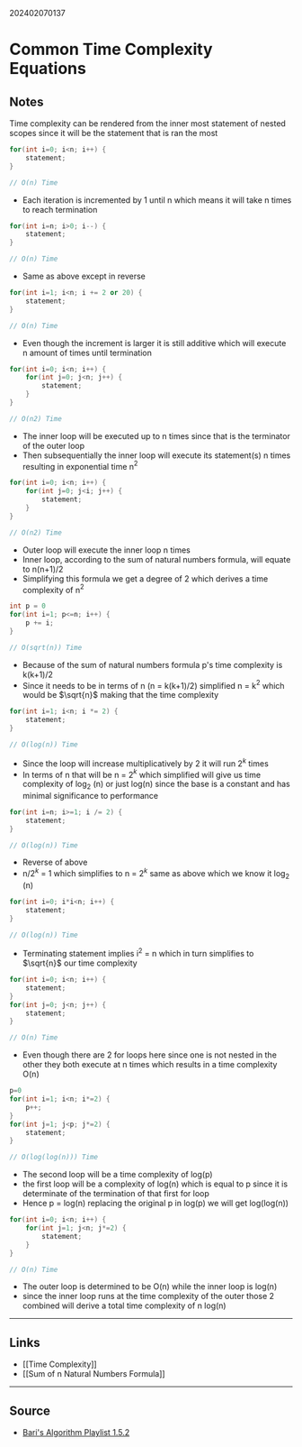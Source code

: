 202402070137
# Common Time Complexity Equations

## Notes

Time complexity can be rendered from the inner most statement of nested scopes since it will be the statement that is ran the most

```C++
for(int i=0; i<n; i++) {
	statement;
}

// O(n) Time
```
- Each iteration is incremented by 1 until n which means it will take n times to reach termination
```C++
for(int i=n; i>0; i--) {
	statement;
}

// O(n) Time
```
- Same as above except in reverse
```C++
for(int i=1; i<n; i += 2 or 20) {
	statement;
}

// O(n) Time
```
- Even though the increment is larger it is still additive which will execute n amount of times until termination
```C++
for(int i=0; i<n; i++) {
	for(int j=0; j<n; j++) {
		statement;
	}
}

// O(n2) Time
```
- The inner loop will be executed up to n times since that is the terminator of the outer loop
- Then subsequentially the inner loop will execute its statement(s) n times resulting in exponential time n$^2$
```C++
for(int i=0; i<n; i++) {
	for(int j=0; j<i; j++) {
		statement;
	}
}

// O(n2) Time
```
- Outer loop will execute the inner loop n times
- Inner loop, according to the sum of natural numbers formula, will equate to n(n+1)/2
- Simplifying this formula we get a degree of 2 which derives a time complexity of n$^2$
```C++
int p = 0
for(int i=1; p<=n; i++) {
	p += i; 
}

// O(sqrt(n)) Time
```
- Because of the sum of natural numbers formula p's time complexity is k(k+1)/2
- Since it needs to be in terms of n (n = k(k+1)/2) simplified n = k$^2$ which would be $\sqrt{n}$ making that the time complexity
```C++
for(int i=1; i<n; i *= 2) {
	statement;
}

// O(log(n)) Time
```
- Since the loop will increase multiplicatively by 2 it will run 2$^k$ times
- In terms of n that will be n = 2$^k$ which simplified will give us time complexity of log$_2$ (n) or just log(n) since the base is a constant and has minimal significance to performance
```C++
for(int i=n; i>=1; i /= 2) {
	statement;
}

// O(log(n)) Time
```
- Reverse of above
- n/2$^k$ = 1 which simplifies to n = 2$^k$ same as above which we know it log$_2$ (n)
```C++
for(int i=0; i*i<n; i++) {
	statement;
}

// O(log(n)) Time
```
- Terminating statement implies i$^2$ = n which in turn simplifies to $\sqrt{n}$ our time complexity
```C++
for(int i=0; i<n; i++) {
	statement;
}
for(int j=0; j<n; j++) {
	statement;
}

// O(n) Time
```
- Even though there are 2 for loops here since one is not nested in the other they both execute at n times which results in a time complexity O(n)
```C++
p=0
for(int i=1; i<n; i*=2) {
	p++;
}
for(int j=1; j<p; j*=2) {
	statement;
}

// O(log(log(n))) Time
```
- The second loop will be a time complexity of log(p)
- the first loop will be a complexity of log(n) which is equal to p since it is determinate of the termination of that first for loop
- Hence p = log(n) replacing the original p in log(p) we will get log(log(n))
```C++
for(int i=0; i<n; i++) {
	for(int j=1; j<n; j*=2) {
		statement;
	}
}

// O(n) Time
```
- The outer loop is determined to be O(n) while the inner loop is log(n)
- since the inner loop runs at the time complexity of the outer those 2 combined will derive a total time complexity of n log(n)

---
## Links

- [[Time Complexity]]
- [[Sum of  n Natural Numbers Formula]]

---

## Source

- [Bari's Algorithm Playlist 1.5.2](https://youtu.be/9SgLBjXqwd4?si=ivqdZZ1Kb6mXiuJm)